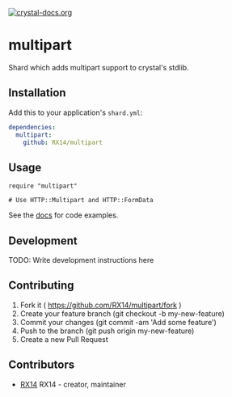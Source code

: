 [![crystal-docs.org](https://crystal-docs.org/badge.svg?style=flat-square)](https://crystal-docs.org/RX14/multipart.cr)

# multipart

Shard which adds multipart support to crystal's stdlib.

## Installation

Add this to your application's `shard.yml`:

```yaml
dependencies:
  multipart:
    github: RX14/multipart
```

## Usage

```crystal
require "multipart"

# Use HTTP::Multipart and HTTP::FormData
```

See the [docs](https://crystal-docs.org/RX14/multipart.cr) for code examples.

## Development

TODO: Write development instructions here

## Contributing

1. Fork it ( https://github.com/RX14/multipart/fork )
2. Create your feature branch (git checkout -b my-new-feature)
3. Commit your changes (git commit -am 'Add some feature')
4. Push to the branch (git push origin my-new-feature)
5. Create a new Pull Request

## Contributors

- [RX14](https://github.com/RX14) RX14 - creator, maintainer
